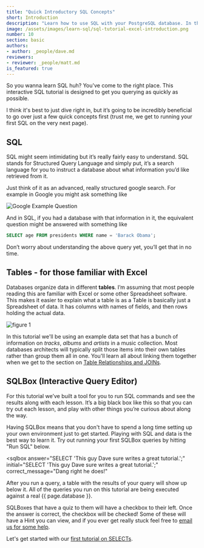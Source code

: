 ```yaml
---
title: "Quick Introductory SQL Concepts"
short: Introduction
description: "Learn how to use SQL with your PostgreSQL database. In this interactive SQL data tutorial, get an introduction that is designed to get you querying your PostgreSQL database as quickly as possible. Learn SQL basics, tables and SQLbox."
image: /assets/images/learn-sql/sql-tutorial-excel-introduction.png
number: 10
section: basic
authors:
- author: _people/dave.md
reviewers:
- reviewer: _people/matt.md
is_featured: true
---
```


So you wanna learn SQL huh?  You've come to the right place.  This interactive SQL tutorial is designed to get you querying as quickly as possible.

I think it's best to just dive right in, but it’s going to be incredibly beneficial to go over just a few quick concepts first (trust me, we get to running your first SQL on the very next page).

## SQL

SQL might seem intimidating but it’s really fairly easy to understand.  SQL stands for Structured Query Language and simply put, it’s a search language for you to instruct a database about what information you’d like retrieved from it.  

Just think of it as an advanced, really structured google search.  For example in Google you might ask something like

![Google Example Question](/assets/images/learn-sql/obana-question.png)

And in SQL, if you had a database with that information in it, the equivalent question might be answered with something like

```sql
SELECT age FROM presidents WHERE name = 'Barack Obama';
```

Don’t worry about understanding the above query yet, you’ll get that in no time.

## Tables - for those familiar with Excel

Databases organize data in different **tables**.  I’m assuming that most people reading this are familiar with Excel or some other Spreadsheet software.  This makes it easier to explain what a table is as a Table is basically just a Spreadsheet of data.  It has columns with names of fields, and then rows holding the actual data.  

![figure 1](/assets/images/learn-sql/sql-tutorial-excel-introduction.png)

In this tutorial we'll be using an example data set that has a bunch of information on *tracks*, *albums* and *artists* in a music collection.  Most databases architects will typically split those items into their own tables rather than group them all in one.  You'll learn all about linking them together when we get to the section on [Table Relationships and JOINs](../joins/).


<!-- [comment]: <> Note: Schema may just not be that important to talk about here yet...  Too slow of a start.
  ## Schema

This word gets used sometimes when writing SQL.  A Schema is quite simply a collection of tables.  A database can have multiple different schemas.  Most of the time in {{ page.database }} you'll deal with the default 'public' schema.

## Database

A database is the software that holds all of your schemas and tables, and that you run your SQL commands against.  There are a number of types of databases out there.  This tutorial is around {{ page.database }}, but we have identical tutorials for the other more popular database engines as well: PostgreSQL, MySQL, Redshift, BigQuery, Oracle, SQLServer, SQLlite
Each database engine has a slightly different Syntax of SQL.  They’re all incredibly similar however, so learning the basics of one will translate quite well to the others.  If you’re unsure on what syntax to start learning with you should either ask someone what database engines you use at work or start with PostgreSQL, as it’s very popular. -->

## SQLBox (Interactive Query Editor)

For this tutorial we’ve built a tool for you to run SQL commands and see the results along with each lesson.  It’s a big black box like this so that you can try out each lesson, and play with other things you’re curious about along the way.  

Having SQLBox means that you don't have to spend a long time setting up your own environment just to get started.  Playing with SQL and data is the best way to learn it.  Try out running your first SQLBox queries by hitting "Run SQL" below.

<sqlbox
     answer="SELECT 'This guy Dave sure writes a great tutorial.';"
     initial="SELECT 'This guy Dave sure writes a great tutorial.';"
     correct_message="Dang right he does!"
></sqlbox>

After you run a query, a table with the results of your query will show up below it.  All of the queries you run on this tutorial are being executed against a real {{ page.database }}.

SQLBoxes that have a quiz to them will have a checkbox to their left.  Once the answer is correct, the checkbox will be checked!  Some of these will have a Hint you can view, and if you ever get really stuck feel free to [email us for some help](mailto:support+sqltutorial@chartio.com).

Let's get started with our [first tutorial on SELECTs](../select/).

<!-- description of chinook probably not needed ## Chinook

For most of the tutorial we’re going to be using a database from a great project called Chinook Database.  Chinook is an open database example that has support for equivalent data across many different database engines, so it’s easy to test your skills across various different databases. -->
